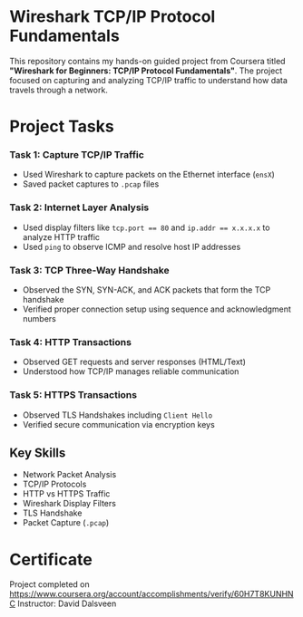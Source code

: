# Wireshark TCP/IP Protocol Fundamentals

This repository contains my hands-on guided project from Coursera titled **"Wireshark for Beginners: TCP/IP Protocol Fundamentals"**. The project focused on capturing and analyzing TCP/IP traffic to understand how data travels through a network.

# Project Tasks

### Task 1: Capture TCP/IP Traffic
- Used Wireshark to capture packets on the Ethernet interface (`ensX`)
- Saved packet captures to `.pcap` files

### Task 2: Internet Layer Analysis
- Used display filters like `tcp.port == 80` and `ip.addr == x.x.x.x` to analyze HTTP traffic
- Used `ping` to observe ICMP and resolve host IP addresses

### Task 3: TCP Three-Way Handshake
- Observed the SYN, SYN-ACK, and ACK packets that form the TCP handshake
- Verified proper connection setup using sequence and acknowledgment numbers

### Task 4: HTTP Transactions
- Observed GET requests and server responses (HTML/Text)
- Understood how TCP/IP manages reliable communication

### Task 5: HTTPS Transactions
- Observed TLS Handshakes including `Client Hello`
- Verified secure communication via encryption keys

##  Key Skills

- Network Packet Analysis
- TCP/IP Protocols
- HTTP vs HTTPS Traffic
- Wireshark Display Filters
- TLS Handshake
- Packet Capture (`.pcap`)

# Certificate

Project completed on https://www.coursera.org/account/accomplishments/verify/60H7T8KUNHNC
Instructor: David Dalsveen


